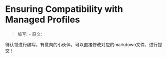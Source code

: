 # Ensuring Compatibility with Managed Profiles

> 编写: - 原文:

待认领进行编写，有意向的小伙伴，可以直接修改对应的markdown文件，进行提交！
